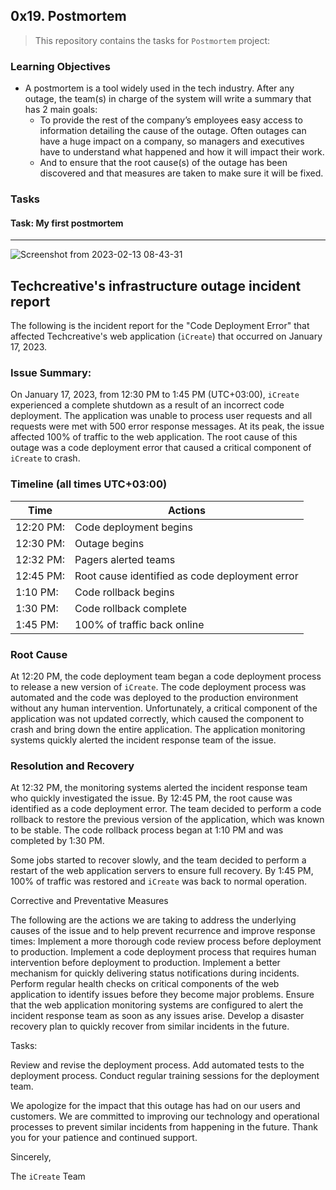 ## 0x19. Postmortem

> This repository contains the tasks for `Postmortem` project:

### Learning Objectives

* A postmortem is a tool widely used in the tech industry. After any outage, the team(s) in charge of the system will write a summary that has 2 main goals:
    * To provide the rest of the company’s employees easy access to information detailing the cause of the outage. Often outages can have a huge impact on a company, so managers and executives have to understand what happened and how it will impact their work.
    * And to ensure that the root cause(s) of the outage has been discovered and that measures are taken to make sure it will be fixed.


### Tasks

#### Task: My first postmortem
____

![Screenshot from 2023-02-13 08-43-31](https://user-images.githubusercontent.com/95341497/218380439-73c5cc36-96d1-401b-838c-4eaebcd89ea1.png)

## Techcreative's infrastructure outage incident report

The following is the incident report for the "Code Deployment Error" that affected Techcreative's web application (`iCreate`) that occurred on January 17, 2023.

### Issue Summary:

On January 17, 2023, from 12:30 PM to 1:45 PM (UTC+03:00), `iCreate` experienced a complete shutdown as a result of an incorrect code deployment. The application was unable to process user requests and all requests were met with 500 error response messages. At its peak, the issue affected 100% of traffic to the web application. The root cause of this outage was a code deployment error that caused a critical component of `iCreate` to crash.

### Timeline (all times UTC+03:00)
| Time | Actions |
| ------- | -------- |
|12:20 PM: | Code deployment begins |
|12:30 PM: | Outage begins |
|12:32 PM: | Pagers alerted teams |
|12:45 PM: | Root cause identified as code deployment error |
|1:10 PM: | Code rollback begins |
|1:30 PM: | Code rollback complete |
|1:45 PM: | 100% of traffic back online |

### Root Cause

At 12:20 PM, the code deployment team began a code deployment process to release a new version of `iCreate`. The code deployment process was automated and the code was deployed to the production environment without any human intervention. Unfortunately, a critical component of the application was not updated correctly, which caused the component to crash and bring down the entire application. The application monitoring systems quickly alerted the incident response team of the issue.

### Resolution and Recovery

At 12:32 PM, the monitoring systems alerted the incident response team who quickly investigated the issue. By 12:45 PM, the root cause was identified as a code deployment error. The team decided to perform a code rollback to restore the previous version of the application, which was known to be stable. The code rollback process began at 1:10 PM and was completed by 1:30 PM.

Some jobs started to recover slowly, and the team decided to perform a restart of the web application servers to ensure full recovery. By 1:45 PM, 100% of traffic was restored and `iCreate` was back to normal operation.

Corrective and Preventative Measures

The following are the actions we are taking to address the underlying causes of the issue and to help prevent recurrence and improve response times:
Implement a more thorough code review process before deployment to production.
Implement a code deployment process that requires human intervention before deployment to production.
Implement a better mechanism for quickly delivering status notifications during incidents.
Perform regular health checks on critical components of the web application to identify issues before they become major problems.
Ensure that the web application monitoring systems are configured to alert the incident response team as soon as any issues arise.
Develop a disaster recovery plan to quickly recover from similar incidents in the future.

Tasks:

Review and revise the deployment process.
Add automated tests to the deployment process.
Conduct regular training sessions for the deployment team.

We apologize for the impact that this outage has had on our users and customers. We are committed to improving our technology and operational processes to prevent similar incidents from happening in the future. Thank you for your patience and continued support.

Sincerely,

The `iCreate` Team



